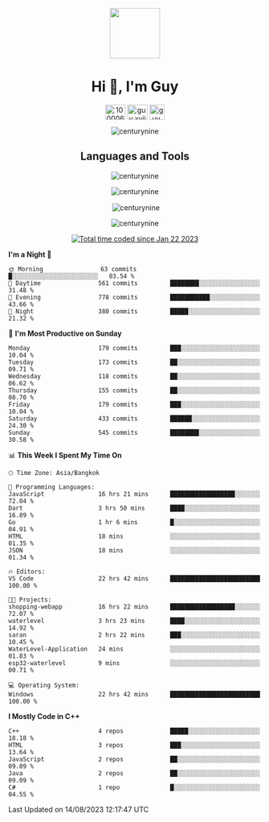 
<p align="center"> <img src="https://user-images.githubusercontent.com/109062980/213915698-3e79c409-24f8-4471-a5f8-e7a842ad3a0a.gif" width="100" /> </p>
 
<h1 align="center">Hi 👋, I'm Guy</h1>
<p align="center">
<a href="https://fb.com/100006608053988" target="blank"><img align="center" src="https://raw.githubusercontent.com/rahuldkjain/github-profile-readme-generator/master/src/images/icons/Social/facebook.svg" alt="100006608053988" height="30" width="40" /></a>
<a href="https://instagram.com/guy.xvii" target="blank"><img align="center" src="https://raw.githubusercontent.com/rahuldkjain/github-profile-readme-generator/master/src/images/icons/Social/instagram.svg" alt="guy.xvii" height="30" width="40" /></a>
<a href="mailto:lowlifeix@gmail.com" target="blank"><img align="center" src="https://user-images.githubusercontent.com/109062980/226533395-e26b601f-4b8f-456f-affd-55dc944b4149.png" alt="guy.xvii" height="30" width="30" /></a>
</p>

<p align="center"> <img src="https://komarev.com/ghpvc/?username=centurynine&label=Profile%20views&color=0e75b6&style=for-the-badge" alt="centurynine" /> </p>

<h2 align="center">Languages and Tools</h3>

<!-- https://skillicons.dev/ -->
<p align="center">
<img src="https://skillicons.dev/icons?i=html,css,js,bootstrap,jquery,figma,cloudflare,nodejs,php,java,c,cs,cpp,py,dart,flutter,firebase,androidstudio,git,github,linux,docker,kubernetes,sqlite,mysql,mongodb,postman,nginx,express,arduino" alt="centurynine" /> 
</p>
 
<p align="center"><img align="center" src="https://github-readme-stats.vercel.app/api/top-langs?username=centurynine&show_icons=true&locale=en&layout=compact&theme=" alt="centurynine" /></p>

<p align="center">&nbsp;<img align="center" src="https://github-readme-stats.vercel.app/api?username=centurynine&show_icons=true&locale=en&theme=" alt="centurynine" /></p>

<p align="center"><img align="center" src="https://github-readme-streak-stats.herokuapp.com/?user=centurynine&theme=" alt="centurynine" /></p>
<p align="center">
<a href="https://wakatime.com/@9ded98d1-6308-4a11-a75a-63f31fdc4e7a"><img src="https://wakatime.com/badge/user/9ded98d1-6308-4a11-a75a-63f31fdc4e7a.svg" alt="Total time coded since Jan 22 2023" /></a>
  
<!--START_SECTION:waka-->
**I'm a Night 🦉** 

```text
🌞 Morning                63 commits          █░░░░░░░░░░░░░░░░░░░░░░░░   03.54 % 
🌆 Daytime                561 commits         ████████░░░░░░░░░░░░░░░░░   31.48 % 
🌃 Evening                778 commits         ███████████░░░░░░░░░░░░░░   43.66 % 
🌙 Night                  380 commits         █████░░░░░░░░░░░░░░░░░░░░   21.32 % 
```
📅 **I'm Most Productive on Sunday** 

```text
Monday                   179 commits         ███░░░░░░░░░░░░░░░░░░░░░░   10.04 % 
Tuesday                  173 commits         ██░░░░░░░░░░░░░░░░░░░░░░░   09.71 % 
Wednesday                118 commits         ██░░░░░░░░░░░░░░░░░░░░░░░   06.62 % 
Thursday                 155 commits         ██░░░░░░░░░░░░░░░░░░░░░░░   08.70 % 
Friday                   179 commits         ███░░░░░░░░░░░░░░░░░░░░░░   10.04 % 
Saturday                 433 commits         ██████░░░░░░░░░░░░░░░░░░░   24.30 % 
Sunday                   545 commits         ████████░░░░░░░░░░░░░░░░░   30.58 % 
```


📊 **This Week I Spent My Time On** 

```text
🕑︎ Time Zone: Asia/Bangkok

💬 Programming Languages: 
JavaScript               16 hrs 21 mins      ██████████████████░░░░░░░   72.04 % 
Dart                     3 hrs 50 mins       ████░░░░░░░░░░░░░░░░░░░░░   16.89 % 
Go                       1 hr 6 mins         █░░░░░░░░░░░░░░░░░░░░░░░░   04.91 % 
HTML                     18 mins             ░░░░░░░░░░░░░░░░░░░░░░░░░   01.35 % 
JSON                     18 mins             ░░░░░░░░░░░░░░░░░░░░░░░░░   01.34 % 

🔥 Editors: 
VS Code                  22 hrs 42 mins      █████████████████████████   100.00 % 

🐱‍💻 Projects: 
shopping-webapp          16 hrs 22 mins      ██████████████████░░░░░░░   72.07 % 
waterlevel               3 hrs 23 mins       ████░░░░░░░░░░░░░░░░░░░░░   14.92 % 
saran                    2 hrs 22 mins       ███░░░░░░░░░░░░░░░░░░░░░░   10.45 % 
WaterLevel-Application   24 mins             ░░░░░░░░░░░░░░░░░░░░░░░░░   01.83 % 
esp32-waterlevel         9 mins              ░░░░░░░░░░░░░░░░░░░░░░░░░   00.71 % 

💻 Operating System: 
Windows                  22 hrs 42 mins      █████████████████████████   100.00 % 
```

**I Mostly Code in C++** 

```text
C++                      4 repos             █████░░░░░░░░░░░░░░░░░░░░   18.18 % 
HTML                     3 repos             ███░░░░░░░░░░░░░░░░░░░░░░   13.64 % 
JavaScript               2 repos             ██░░░░░░░░░░░░░░░░░░░░░░░   09.09 % 
Java                     2 repos             ██░░░░░░░░░░░░░░░░░░░░░░░   09.09 % 
C#                       1 repo              █░░░░░░░░░░░░░░░░░░░░░░░░   04.55 % 
```




 Last Updated on 14/08/2023 12:17:47 UTC
<!--END_SECTION:waka-->
  
</p>

